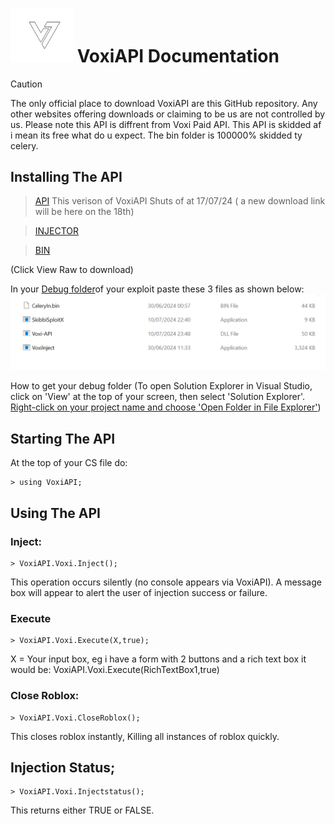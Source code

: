 # <img src="https://raw.githubusercontent.com/RobloxVoxi/VoxiAPI/main/voxilogo.png" heigh ="100" width="100"/> VoxiAPI Documentation 


> [!CAUTION]
> The only official place to download VoxiAPI are this GitHub repository. Any other websites offering downloads or claiming to be us are not controlled by us. Please note this API is diffrent from Voxi Paid API. This API is skidded af i mean its free what do u expect. The bin folder is 100000% skidded ty celery.


 ## Installing The API

> [API](https://github.com/RobloxVoxi/VoxiAPI/raw/main/Voxi-API.dll)
> This verison of VoxiAPI Shuts of at 17/07/24 ( a new download link will be here on the 18th)


> [INJECTOR](https://github.com/RobloxVoxi/VoxiAPI/raw/main/VoxiInject.exe)  

> [BIN](https://github.com/RobloxVoxi/VoxiAPI/raw/main/CeleryIn.bin) 

(Click View Raw to download)

In your [Debug folder](https://github.com/RobloxVoxi/VoxiAPI/blob/main/image_2024-07-11_002919879.png?raw=true)of your exploit paste these 3 files as shown below: 
<img src="https://raw.githubusercontent.com/RobloxVoxi/VoxiAPI/main/image_2024-07-11_001711541.png" />

How to get your debug folder 
(To open Solution Explorer in Visual Studio, click on 'View' at the top of your screen, then select 'Solution Explorer'. [Right-click on your project name and choose 'Open Folder in File Explorer'](https://github.com/RobloxVoxi/VoxiAPI/blob/main/image_2024-07-11_002919879.png?raw=true)) 

## Starting The API
At the top of your CS file do:
```
> using VoxiAPI;
```
## Using The API
### Inject:
```
> VoxiAPI.Voxi.Inject(); 
```
This operation occurs silently (no console appears via VoxiAPI). A message box will appear to alert the user of injection success or failure.

### Execute
```
> VoxiAPI.Voxi.Execute(X,true);
```
X = Your input box, eg i have a form with 2 buttons and a rich text box it would be: VoxiAPI.Voxi.Execute(RichTextBox1,true)  

### Close Roblox:
```
> VoxiAPI.Voxi.CloseRoblox();
```
This closes roblox instantly, Killing all instances of roblox quickly.

## Injection Status;
```
> VoxiAPI.Voxi.Injectstatus();  
```
This returns either TRUE or FALSE.
